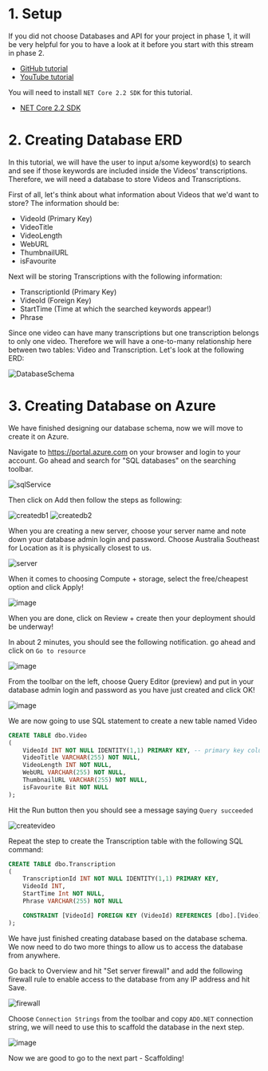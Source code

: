 # 1. Setup

If you did not choose Databases and API for your project in phase 1, it will be very helpful for you to have a look at it before you start with this stream in phase 2.

* [GitHub tutorial](https://github.com/NZMSA/2019-Phase-1/tree/master/Databases%20%26%20API)
* [YouTube tutorial](https://youtu.be/U6SlmoXWf3o)

You will need to install `NET Core 2.2 SDK` for this tutorial.

* [NET Core 2.2 SDK](https://dotnet.microsoft.com/download/visual-studio-sdks)

# 2. Creating Database ERD

In this tutorial, we will have the user to input a/some keyword(s) to search and see if those keywords are included inside the Videos' transcriptions. Therefore, we will need a database to store Videos and Transcriptions.

First of all, let's think about what information about Videos that we'd want to store? The information should be:
* VideoId (Primary Key)
* VideoTitle
* VideoLength
* WebURL
* ThumbnailURL
* isFavourite

Next will be storing Transcriptions with the following information:
* TranscriptionId (Primary Key)
* VideoId (Foreign Key)
* StartTime (Time at which the searched keywords appear!)
* Phrase

Since one video can have many transcriptions but one transcription belongs to only one video. Therefore we will have a one-to-many relationship here between two tables: Video and Transcription. Let's look at the following ERD:

![DatabaseSchema](./img/DatabaseSchema.PNG)

# 3. Creating Database on Azure

We have finished designing our database schema, now we will move to create it on Azure.

Navigate to https://portal.azure.com on your browser and login to your account. Go ahead and search for "SQL databases" on the searching toolbar.

![sqlService](./img/sqlService.PNG)

Then click on Add then follow the steps as following:

![createdb1](./img/createdb1.PNG)
![createdb2](./img/createdb2.PNG)

When you are creating a new server, choose your server name and note down your database admin login and password. Choose Australia Southeast for Location as it is physically closest to us.

![server](./img/server.PNG)

When it comes to choosing Compute + storage, select the free/cheapest option and click Apply!

![image](img/cost.PNG)

When you are done, click on Review + create then your deployment should be underway!

In about 2 minutes, you should see the following notification. go ahead and click on `Go to resource`

![image](./img/deploymentsuccess.PNG)

From the toolbar on the left, choose Query Editor (preview) and put in your database admin login and password as you have just created and click OK!

![image](img/selectquery.PNG)

We are now going to use SQL statement to create a new table named Video

```sql
CREATE TABLE dbo.Video
(
    VideoId INT NOT NULL IDENTITY(1,1) PRIMARY KEY, -- primary key column
    VideoTitle VARCHAR(255) NOT NULL,
    VideoLength INT NOT NULL,
    WebURL VARCHAR(255) NOT NULL,
    ThumbnailURL VARCHAR(255) NOT NULL,
    isFavourite Bit NOT NULL
);
```

Hit the Run button then you should see a message saying `Query succeeded`

![createvideo](img/createvideo.PNG)

Repeat the step to create the Transcription table with the following SQL command:

```sql
CREATE TABLE dbo.Transcription
(
    TranscriptionId INT NOT NULL IDENTITY(1,1) PRIMARY KEY,
    VideoId INT,
    StartTime Int NOT NULL,
    Phrase VARCHAR(255) NOT NULL

    CONSTRAINT [VideoId] FOREIGN KEY (VideoId) REFERENCES [dbo].[Video] (VideoId) ON DELETE CASCADE
);
```

We have just finished creating database based on the database schema. We now need to do two more things to allow us to access the database from anywhere.

Go back to Overview and hit "Set server firewall" and add the following firewall rule to enable access to the database from any IP address and hit Save.

![firewall](./img/firewall.PNG)

Choose `Connection Strings` from the toolbar and copy `ADO.NET` connection string, we will need to use this to scaffold the database in the next step.

![image](img/connectionstring.PNG)

Now we are good to go to the next part - Scaffolding!
